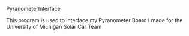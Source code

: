 PyranometerInterface

This program is used to interface my Pyranometer Board I made for the University of Michigan Solar Car Team

